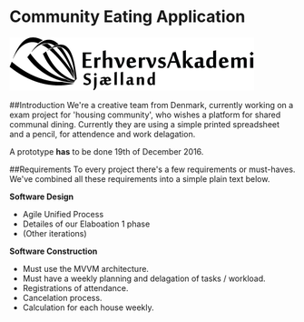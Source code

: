 # Community Eating Application
![EASJ](easj.png)

##Introduction
We're a creative team from Denmark, currently working on a exam project for 'housing community', who wishes a platform for shared communal dining. Currently they are using a simple printed spreadsheet and a pencil, for attendence and work delagation. 

A prototype **has** to be done 19th of December 2016. 

##Requirements
To every project there's a few requirements or must-haves. We've combined all these requirements into a simple plain text below. 

**Software Design**
* Agile Unified Process
* Detailes of our Elaboation 1 phase
* (Other iterations)

**Software Construction**
* Must use the MVVM architecture. 
* Must have a weekly planning and delagation of tasks / workload. 
* Registrations of attendance. 
* Cancelation process. 
* Calculation for each house weekly. 
